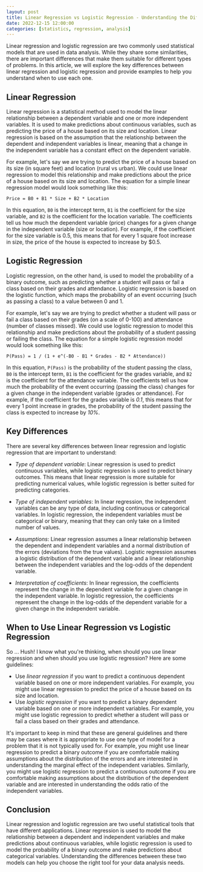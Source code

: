 ```yaml
---
layout: post
title: Linear Regression vs Logistic Regression - Understanding the Differences
date: 2022-12-15 12:00:00
categories: [statistics, regression, analysis]
---
```


Linear regression and logistic regression are two commonly used statistical models that are used in data analysis. While they share some similarities, there are important differences that make them suitable for different types of problems. In this article, we will explore the key differences between linear regression and logistic regression and provide examples to help you understand when to use each one.

## Linear Regression

Linear regression is a statistical method used to model the linear relationship between a dependent variable and one or more independent variables. It is used to make predictions about continuous variables, such as predicting the price of a house based on its size and location. Linear regression is based on the assumption that the relationship between the dependent and independent variables is linear, meaning that a change in the independent variable has a constant effect on the dependent variable.

For example, let's say we are trying to predict the price of a house based on its size (in square feet) and location (rural vs urban). We could use linear regression to model this relationship and make predictions about the price of a house based on its size and location. The equation for a simple linear regression model would look something like this:

`Price = B0 + B1 * Size + B2 * Location`

In this equation, `B0` is the intercept term, `B1` is the coefficient for the size variable, and `B2` is the coefficient for the location variable. The coefficients tell us how much the dependent variable (price) changes for a given change in the independent variable (size or location). For example, if the coefficient for the size variable is 0.5, this means that for every 1 square foot increase in size, the price of the house is expected to increase by $0.5.

## Logistic Regression

Logistic regression, on the other hand, is used to model the probability of a binary outcome, such as predicting whether a student will pass or fail a class based on their grades and attendance. Logistic regression is based on the logistic function, which maps the probability of an event occurring (such as passing a class) to a value between 0 and 1.

For example, let's say we are trying to predict whether a student will pass or fail a class based on their grades (on a scale of 0-100) and attendance (number of classes missed). We could use logistic regression to model this relationship and make predictions about the probability of a student passing or failing the class. The equation for a simple logistic regression model would look something like this:

`P(Pass) = 1 / (1 + e^(-B0 - B1 * Grades - B2 * Attendance))`

In this equation, `P(Pass)` is the probability of the student passing the class, `B0` is the intercept term, `B1` is the coefficient for the grades variable, and `B2` is the coefficient for the attendance variable. The coefficients tell us how much the probability of the event occurring (passing the class) changes for a given change in the independent variable (grades or attendance). For example, if the coefficient for the grades variable is *0.1*, this means that for every 1 point increase in grades, the probability of the student passing the class is expected to increase by *10%*.

## Key Differences

There are several key differences between linear regression and logistic regression that are important to understand:

* *Type of dependent variable*: Linear regression is used to predict continuous variables, while logistic regression is used to predict binary outcomes. This means that linear regression is more suitable for predicting numerical values, while logistic regression is better suited for predicting categories.

* *Type of independent variables*: In linear regression, the independent variables can be any type of data, including continuous or categorical variables. In logistic regression, the independent variables must be categorical or binary, meaning that they can only take on a limited number of values.

* *Assumptions*: Linear regression assumes a linear relationship between the dependent and independent variables and a normal distribution of the errors (deviations from the true values). Logistic regression assumes a logistic distribution of the dependent variable and a linear relationship between the independent variables and the log-odds of the dependent variable.

* *Interpretation of coefficients*: In linear regression, the coefficients represent the change in the dependent variable for a given change in the independent variable. In logistic regression, the coefficients represent the change in the log-odds of the dependent variable for a given change in the independent variable.

## When to Use Linear Regression vs Logistic Regression

So ... Hush! I know what you're thinking, when should you use linear regression and when should you use logistic regression? Here are some guidelines:

* Use *linear regression* if you want to predict a continuous dependent variable based on one or more independent variables. For example, you might use linear regression to predict the price of a house based on its size and location.
* Use *logistic regression* if you want to predict a binary dependent variable based on one or more independent variables. For example, you might use logistic regression to predict whether a student will pass or fail a class based on their grades and attendance.

It's important to keep in mind that these are general guidelines and there may be cases where it is appropriate to use one type of model for a problem that it is not typically used for. For example, you might use linear regression to predict a binary outcome if you are comfortable making assumptions about the distribution of the errors and are interested in understanding the marginal effect of the independent variables. Similarly, you might use logistic regression to predict a continuous outcome if you are comfortable making assumptions about the distribution of the dependent variable and are interested in understanding the odds ratio of the independent variables.

## Conclusion

Linear regression and logistic regression are two useful statistical tools that have different applications. Linear regression is used to model the relationship between a dependent and independent variables and make predictions about continuous variables, while logistic regression is used to model the probability of a binary outcome and make predictions about categorical variables. Understanding the differences between these two models can help you choose the right tool for your data analysis needs.

